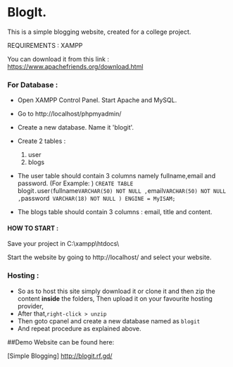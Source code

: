 # BlogIt.

This is a simple blogging website, created for a college project.

REQUIREMENTS :
XAMPP

You can download it from this link : https://www.apachefriends.org/download.html

### For Database :

* Open XAMPP Control Panel. Start Apache and MySQL.

* Go to http://localhost/phpmyadmin/

* Create a new database. Name it 'blogit'.

* Create 2 tables :
  
  1. user 
  2. blogs

* The user table should contain 3 columns namely fullname,email and password.
(For Example: )
      `CREATE TABLE `blogit`.`user` ( `fullname` VARCHAR(50) NOT NULL , `email` VARCHAR(50) NOT NULL , `password` VARCHAR(18) NOT NULL ) ENGINE = MyISAM;`

* The blogs table should contain 3 columns : email, title and content.

#### HOW TO START :

Save your project in C:\xampp\htdocs\

Start the website by going to http://localhost/ and select your website.

### Hosting :

* So as to host this site simply download it or clone it and then zip the content **inside** the folders, Then upload it on your favourite hosting provider,
* After that,``right-click > unzip ``
* Then goto cpanel and create a new database named as `blogit`
* And repeat procedure as explained above. 
  
  

##Demo Website can be found here: 

[Simple Blogging] http://blogit.rf.gd/




